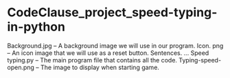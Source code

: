 
# CodeClause_project_speed-typing-in-python
Background.jpg – A background image we will use in our program.
Icon. png – An icon image that we will use as a reset button.
Sentences. ...
Speed typing.py – The main program file that contains all the code.
Typing-speed-open.png – The image to display when starting game.
